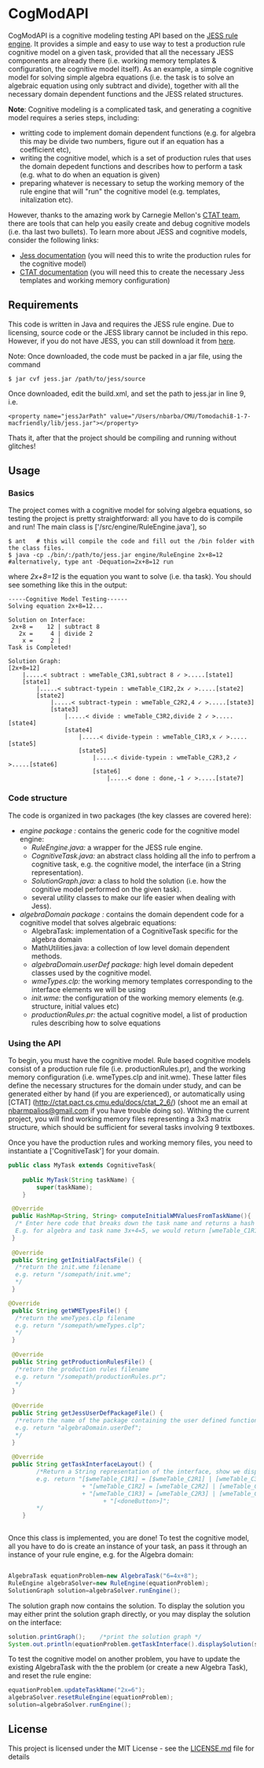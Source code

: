 # CogModAPI

CogModAPI is a cognitive modeling testing API based on the [JESS rule engine](http://www.jessrules.com). It provides a simple and easy to use way to test a production rule cognitive model on a given task, provided that all the necessary JESS components are already there (i.e. working memory templates & configuration, the cognitive model itself). As an example, a simple cognitive model for solving simple algebra equations (i.e. the task is to solve an algebraic equation using only subtract and divide), together with all the necessary domain dependent functions and the JESS related structures.

**Note**: Cognitive modeling is a complicated task, and generating a cognitive model requires a series steps, including: 
  * writting code to implement domain dependent functions (e.g. for algebra this may be divide two numbers, figure out if an equation has a coefficient etc),
  * writing the cognitive model, which is a set of production rules that uses the domain depedent functions and describes  how to perform a task (e.g. what to do when an equation is given)
  * preparing whatever is necessary to setup the working memory of the rule engine that will "run" the cognitive model (e.g. templates, initalization etc).

However, thanks to the amazing work by Carnegie Mellon's [CTAT team](http://ctat.pact.cs.cmu.edu/), there are tools that can help you easily create and debug cognitive models (i.e. tha last two bullets). To learn more about JESS and cognitive models, consider the following links:
 * [Jess documentation](http://www.jessrules.com/jess/docs/71/) (you will need this to write the production rules for the cognitive model)
 * [CTAT documentation](http://ctat.pact.cs.cmu.edu/docs/ctat_2_6/) (you will need this to create the necessary Jess templates and working memory configuration)


## Requirements 

This code is written in Java and requires the JESS rule engine. Due to licensing, source code or the JESS library cannot be included in this repo. However, if you do not have JESS, you can still download it from [here](http://www.jessrules.com/jess/download.shtml).

Note: Once downloaded, the code must be packed in a jar file, using the command
```
$ jar cvf jess.jar /path/to/jess/source
```

Once downloaded, edit the build.xml, and set the path to jess.jar in line 9, i.e.
```
<property name="jessJarPath" value="/Users/nbarba/CMU/Tomodachi8-1-7-macfriendly/lib/jess.jar"></property>
```

Thats it, after that the project should be compiling and running without glitches! 

## Usage

### Basics

The project comes with a cognitive model for solving algebra equations, so testing the project is pretty straightforward: all you have to do is compile and run! The main class is ['/src/engine/RuleEngine.java'], so 
```
$ ant   # this will compile the code and fill out the /bin folder with the class files.
$ java -cp ./bin/:/path/to/jess.jar engine/RuleEngine 2x+8=12  #alternatively, type ant -Dequation=2x+8=12 run
```
where *2x+8=12* is the equation you want to solve (i.e. tha task). You should see something like this in the output: 
```
-----Cognitive Model Testing------
Solving equation 2x+8=12...

Solution on Interface:
 2x+8 =    12 | subtract 8
   2x =     4 | divide 2
    x =     2 |      
Task is Completed!

Solution Graph:
[2x+8=12]
    |.....< subtract : wmeTable_C3R1,subtract 8 ✓ >.....[state1]
    [state1]
        |.....< subtract-typein : wmeTable_C1R2,2x ✓ >.....[state2]
        [state2]
            |.....< subtract-typein : wmeTable_C2R2,4 ✓ >.....[state3]
            [state3]
                |.....< divide : wmeTable_C3R2,divide 2 ✓ >.....[state4]
                [state4]
                    |.....< divide-typein : wmeTable_C1R3,x ✓ >.....[state5]
                    [state5]
                        |.....< divide-typein : wmeTable_C2R3,2 ✓ >.....[state6]
                        [state6]
                            |.....< done : done,-1 ✓ >.....[state7]
```

### Code structure

The code is organized in two packages (the key classes are covered here): 
* *engine package :* contains the generic code for the cognitive model engine:
  * *RuleEngine.java:* a wrapper for the JESS rule engine.
  * *CognitiveTask.java:* an abstract class holding all the info to perfrom a cognitive task, e.g. the cognitive model, the interface (in a String representation).
  * *SolutionGraph.java:* a class to hold the solution (i.e. how the cognitive model performed on the given task).
  * several utility classes to make our life easier when dealing with Jess).
* *algebraDomain package :* contains the domain dependent code for a cognitive model that solves algebraic equations:
  * AlgebraTask: implementation of a CognitiveTask specific for the algebra domain
  * MathUtilities.java: a collection of low level domain dependent methods.
  * *algebraDomain.userDef package:* high level domain depedent classes used by the cognitive model.
  * *wmeTypes.clp:* the working memory templates corresponding to the interface elements we will be using 
  * *init.wme:* the configuration of the working memory elements (e.g. structure, initial values etc)
  * *productionRules.pr:* the actual cognitive model, a list of production rules describing how to solve equations

### Using the API

To begin, you must have the cognitive model. Rule based cognitive models consist of a production rule file (i.e. productionRules.pr), and the working memory configuration (i.e. wmeTypes.clp and init.wme). These latter files define the necessary structures for the domain under study, and can be generated either by hand (if you are experienced), or automatically using [CTAT] (http://ctat.pact.cs.cmu.edu/docs/ctat_2_6/) (shoot me an email at nbarmpalios@gmail.com if you have trouble doing so). Withing the current project, you will find working memory files representing a 3x3 matrix structure, which should be sufficient for several tasks involving 9 textboxes.

Once you have the production rules and working memory files, you need to instantiate a ['CognitiveTask'] for your domain.
```java
public class MyTask extends CognitiveTask{
	
	public MyTask(String taskName) {
		super(taskName);
	}

 @Override
 public HashMap<String, String> computeInitialWMValuesFromTaskName(){
  /* Enter here code that breaks down the task name and returns a hash containing [what workign memory element should be updated]->[updating value]. 
  E.g. for algebra and task name 3x+4=5, we would return [wmeTable_C1R1]->3x+4, [wmeTable_C1R1]->5 */   
 }
 
 @Override
 public String getInitialFactsFile() {
  /*return the init.wme filename
  e.g. return "/somepath/init.wme";
  */
 }

@Override
 public String getWMETypesFile() {
  /*return the wmeTypes.clp filename
  e.g. return "/somepath/wmeTypes.clp";
  */
 }
 
 @Override
 public String getProductionRulesFile() {
  /*return the production rules filename
  e.g. return "/somepath/productionRules.pr";
  */
 }
 
 @Override
 public String getJessUserDefPackageFile() {
  /*return the name of the package containing the user defined functions (that are used in the production rules).
  e.g. return "algebraDomain.userDef";
  */
 }
 
 @Override
 public String getTaskInterfaceLayout() {
		/*Return a String representation of the interface, show we display the in a meaningfull way. Note that $ behind the name of the workign memroy element means this element is expected to be part of the initial state (that defines the problem).
		e.g. return "[$wmeTable_C1R1] = [$wmeTable_C2R1] | [wmeTable_C3R1]\n"
			         + "[wmeTable_C1R2] = [wmeTable_C2R2] | [wmeTable_C3R2]\n"
			         + "[wmeTable_C1R3] = [wmeTable_C2R3] | [wmeTable_C3R3]\n"
			               + "[<doneButton>]";
		*/
	}
 
```
Once this class is implemented, you are done! To test the cognitive model, all you have to do is create an instance of your task, an pass it through an instance of your rule engine, e.g. for the Algebra domain:  

```java

AlgebraTask equationProblem=new AlgebraTask("6=4x+8");
RuleEngine algebraSolver=new RuleEngine(equationProblem);
SolutionGraph solution=algebraSolver.runEngine();

```

The solution graph now contains the solution. To display the solution you may either print the solution graph directly, or you may display the solution on the interface: 
```java
solution.printGraph();    /*print the solution graph */
System.out.println(equationProblem.getTaskInterface().displaySolution(solution)); /*print the solution on the interface*/
```
To test the cognitive model on another problem, you have to update the existing AlgebraTask with the the problem (or create a new Algebra Task), and reset the rule engine: 

```java
equationProblem.updateTaskName("2x=6");
algebraSolver.resetRuleEngine(equationProblem);
solution=algebraSolver.runEngine();
```			

## License

This project is licensed under the MIT License - see the [LICENSE.md](LICENSE.md) file for details





